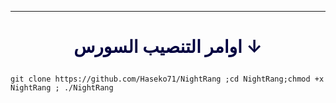 ***

# <p align="center" style="color: #000040;" > اوامر التنصيب السورس ↓
```
git clone https://github.com/Haseko71/NightRang ;cd NightRang;chmod +x NightRang ; ./NightRang
```

```
